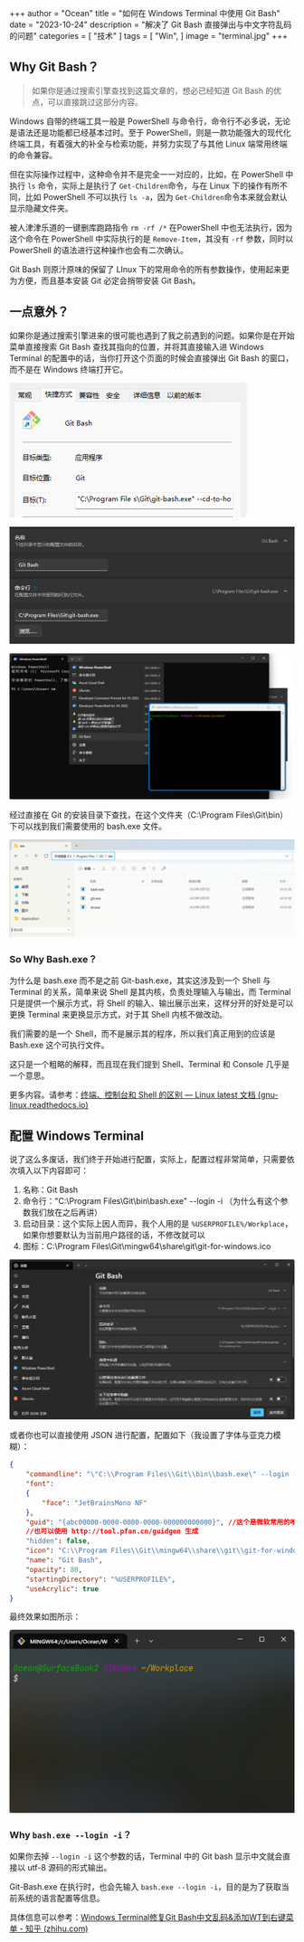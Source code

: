 +++
author = "Ocean"
title = "如何在 Windows Terminal 中使用 Git Bash"
date = "2023-10-24"
description = "解决了 Git Bash 直接弹出与中文字符乱码的问题"
categories = [
    "技术"
]
tags = [
    "Win",
]
image = "terminal.jpg"
+++


## Why Git Bash？

> 如果你是通过搜索引擎查找到这篇文章的，想必已经知道 Git Bash 的优点，可以直接跳过这部分内容。

Windows 自带的终端工具一般是 PowerShell 与命令行，命令行不必多说，无论是语法还是功能都已经基本过时。至于 PowerShell，则是一款功能强大的现代化终端工具，有着强大的补全与检索功能，并努力实现了与其他 Linux 端常用终端的命令兼容。

但在实际操作过程中，这种命令并不是完全一一对应的，比如，在 PowerShell 中执行 `ls`​ 命令，实际上是执行了 `Get-Children`​ 命令，与在 Linux 下的操作有所不同，比如 PowerShell 不可以执行 `ls -a`​，因为 `Get-Children`​ 命令本来就会默认显示隐藏文件夹。

被人津津乐道的一键删库跑路指令 `rm -rf /*`​ 在PowerShell 中也无法执行，因为这个命令在 PowerShell 中实际执行的是 `Remove-Item`​，其没有 `-rf`​ 参数，同时以 PowerShell 的语法进行这种操作也会有二次确认。

Git Bash 则原汁原味的保留了 LInux 下的常用命令的所有参数操作，使用起来更为方便，而且基本安装 Git 必定会捎带安装 Git Bash。

## 一点意外？

如果你是通过搜索引擎进来的很可能也遇到了我之前遇到的问题。如果你是在开始菜单直接搜索 Git Bash 查找其指向的位置，并将其直接输入进 Windows Terminal 的配置中的话，当你打开这个页面的时候会直接弹出 Git Bash 的窗口，而不是在 Windows 终端打开它。

![找到 Git Bash 指向的地址](image-20231024235312-4bz31zs.png)​

​![将其复制进去，简单的 Windows 终端配置](image-20231024235314-cpn0dhh.png)

![image](image-20231024235827-yza91t0.png "直接弹出 Git Bash 自己的窗口，而不是在 Terminal 里面打开")​​

经过直接在 Git 的安装目录下查找，在这个文件夹（C:\Program Files\Git\bin）下可以找到我们需要使用的 bash.exe 文件。

![image](image-20231025001956-wextwix.png)​

### So Why Bash.exe？

为什么是 bash.exe 而不是之前 Git-bash.exe，其实这涉及到一个 Shell 与 Terminal 的关系，简单来说 Shell 是其内核，负责处理输入与输出，而 Terminal 只是提供一个展示方式，将 Shell 的输入、输出展示出来，这样分开的好处是可以更换 Terminal 来更换显示方式，对于其 Shell 内核不做改动。

我们需要的是一个 Shell，而不是展示其的程序，所以我们真正用到的应该是 Bash.exe 这个可执行文件。

这只是一个粗略的解释，而且现在我们提到 Shell、Terminal 和 Console 几乎是一个意思。

更多内容。请参考：[终端、控制台和 Shell 的区别 — Linux latest 文档 (gnu-linux.readthedocs.io)](https://gnu-linux.readthedocs.io/zh/latest/Chapter03/40_console.html)

## 配置 Windows Terminal

说了这么多废话，我们终于开始进行配置，实际上，配置过程非常简单，只需要依次填入以下内容即可：

1. 名称：Git Bash
2. 命令行："C:\Program Files\Git\bin\bash.exe"  --login -i （为什么有这个参数我们放在之后再讲）
3. 启动目录：这个实际上因人而异，我个人用的是 `%USERPROFILE%/Workplace`​，如果你想要默认为当前用户路径的话，不修改就可以
4. 图标：C:\Program Files\Git\mingw64\share\git\git-for-windows.ico

​​![image](image-20231025012632-4srfifh.png)​​​

或者你也可以直接使用 JSON 进行配置，配置如下（我设置了字体与亚克力模糊）：

```json
{
    "commandline": "\"C:\\Program Files\\Git\\bin\\bash.exe\" --login -i",
    "font": 
    {
        "face": "JetBrainsMono NF"
    },
    "guid": "{abc00000-0000-0000-0000-000000000000}", //这个是微软常用的唯一识别码，改不改都行，没什么用
    //也可以使用 http://tool.pfan.cn/guidgen 生成
    "hidden": false,
    "icon": "C:\\Program Files\\Git\\mingw64\\share\\git\\git-for-windows.ico",
    "name": "Git Bash",
    "opacity": 80,
    "startingDirectory": "%USERPROFILE%",
    "useAcrylic": true
}
```

最终效果如图所示：

​![image](image-20231025004652-1gi5mn3.png "最终的 Terminal 效果")​​

### Why `bash.exe --login -i`​？

如果你去掉 `--login -i`​ 这个参数的话，Terminal 中的 Git bash 显示中文就会直接以 utf-8 源码的形式输出。

Git-Bash.exe 在执行时，也会先输入 `bash.exe --login -i`​，目的是为了获取当前系统的语言配置等信息。

具体信息可以参考：[Windows Terminal修复Git Bash中文乱码&amp;添加WT到右键菜单 - 知乎 (zhihu.com)](https://zhuanlan.zhihu.com/p/166407830)

‍
